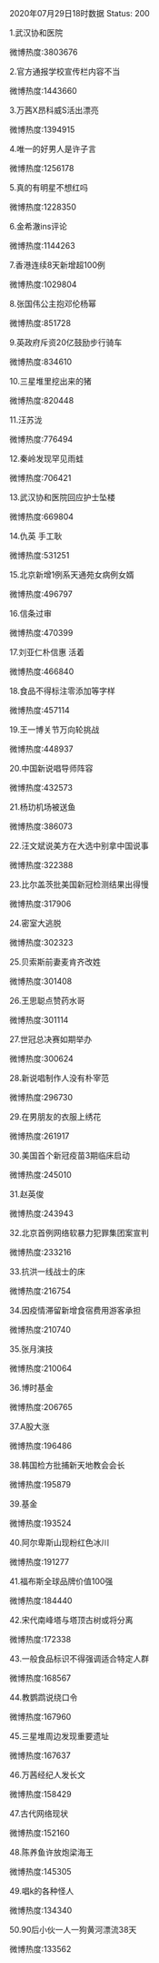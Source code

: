 2020年07月29日18时数据
Status: 200

1.武汉协和医院

微博热度:3803676

2.官方通报学校宣传栏内容不当

微博热度:1443660

3.万茜X昂科威S活出漂亮

微博热度:1394915

4.唯一的好男人是许子言

微博热度:1256178

5.真的有明星不想红吗

微博热度:1228350

6.金希澈ins评论

微博热度:1144263

7.香港连续8天新增超100例

微博热度:1029804

8.张国伟公主抱邓伦杨幂

微博热度:851728

9.英政府斥资20亿鼓励步行骑车

微博热度:834610

10.三星堆里挖出来的猪

微博热度:820448

11.汪苏泷

微博热度:776494

12.秦岭发现罕见雨蛙

微博热度:706421

13.武汉协和医院回应护士坠楼

微博热度:669804

14.仇英 手工耿

微博热度:531251

15.北京新增1例系天通苑女病例女婿

微博热度:496797

16.信条过审

微博热度:470399

17.刘亚仁朴信惠 活着

微博热度:466840

18.食品不得标注零添加等字样

微博热度:457114

19.王一博关节万向轮挑战

微博热度:448937

20.中国新说唱导师阵容

微博热度:432573

21.杨玏机场被送鱼

微博热度:386073

22.汪文斌说美方在大选中别拿中国说事

微博热度:322388

23.比尔盖茨批美国新冠检测结果出得慢

微博热度:317906

24.密室大逃脱

微博热度:302323

25.贝索斯前妻麦肯齐改姓

微博热度:301408

26.王思聪点赞药水哥

微博热度:301114

27.世冠总决赛如期举办

微博热度:300624

28.新说唱制作人没有朴宰范

微博热度:296730

29.在男朋友的衣服上绣花

微博热度:261917

30.美国首个新冠疫苗3期临床启动

微博热度:245010

31.赵英俊

微博热度:243943

32.北京首例网络软暴力犯罪集团案宣判

微博热度:233216

33.抗洪一线战士的床

微博热度:216754

34.因疫情滞留新增食宿费用游客承担

微博热度:210740

35.张月演技

微博热度:210064

36.博时基金

微博热度:206765

37.A股大涨

微博热度:196486

38.韩国检方批捕新天地教会会长

微博热度:195879

39.基金

微博热度:193524

40.阿尔卑斯山现粉红色冰川

微博热度:191277

41.福布斯全球品牌价值100强

微博热度:184440

42.宋代南峰塔与塔顶古树或将分离

微博热度:172338

43.一般食品标识不得强调适合特定人群

微博热度:168567

44.教鹦鹉说绕口令

微博热度:167960

45.三星堆周边发现重要遗址

微博热度:167637

46.万茜经纪人发长文

微博热度:158429

47.古代网络现状

微博热度:152160

48.陈养鱼许放炮梁海王

微博热度:145305

49.唱k的各种怪人

微博热度:134340

50.90后小伙一人一狗黄河漂流38天

微博热度:133562

